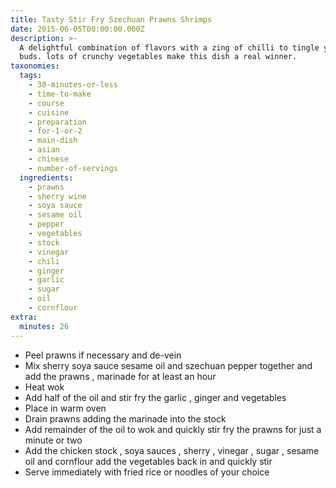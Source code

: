 ```yaml
---
title: Tasty Stir Fry Szechuan Prawns Shrimps
date: 2015-06-05T00:00:00.000Z
description: >-
  A delightful combination of flavors with a zing of chilli to tingle your taste
  buds. lots of crunchy vegetables make this dish a real winner.
taxonomies:
  tags:
    - 30-minutes-or-less
    - time-to-make
    - course
    - cuisine
    - preparation
    - for-1-or-2
    - main-dish
    - asian
    - chinese
    - number-of-servings
  ingredients:
    - prawns
    - sherry wine
    - soya sauce
    - sesame oil
    - pepper
    - vegetables
    - stock
    - vinegar
    - chili
    - ginger
    - garlic
    - sugar
    - oil
    - cornflour
extra:
  minutes: 26
---
```

 - Peel prawns if necessary and de-vein
 - Mix sherry soya sauce sesame oil and szechuan pepper together and add the prawns , marinade for at least an hour
 - Heat wok
 - Add half of the oil and stir fry the garlic , ginger and vegetables
 - Place in warm oven
 - Drain prawns adding the marinade into the stock
 - Add remainder of the oil to wok and quickly stir fry the prawns for just a minute or two
 - Add the chicken stock , soya sauces , sherry , vinegar , sugar , sesame oil and cornflour add the vegetables back in and quickly stir
 - Serve immediately with fried rice or noodles of your choice
